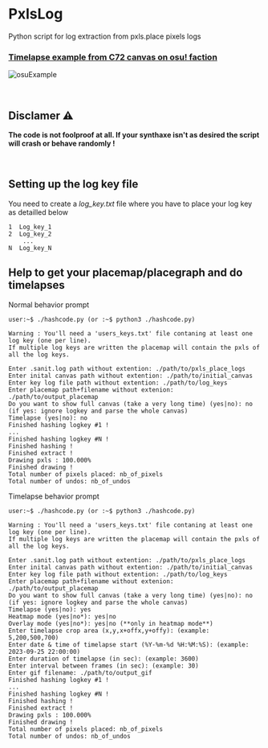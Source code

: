 # PxlsLog
Python script for log extraction from pxls.place pixels logs

### [Timelapse example from C72 canvas on osu! faction](https://archives.pxls.space/canvas-72)

![osuExample](osuExample.gif)

</br>

## Disclamer :warning:
**The code is not foolproof at all. If your synthaxe isn't as desired the script will crash or behave randomly !**

</br>

## Setting up the log key file

You need to create a *log_key.txt* file where you have to place your log key as detailled below

```
1  Log_key_1
2  Log_key_2
    ...
N  Log_key_N
```

## Help to get your placemap/placegraph and do timelapses

Normal behavior prompt
```
user:~$ ./hashcode.py (or :~$ python3 ./hashcode.py)

Warning : You'll need a 'users_keys.txt' file contaning at least one log key (one per line).     
If multiple log keys are written the placemap will contain the pxls of all the log keys.

Enter .sanit.log path without extention: ./path/to/pxls_place_logs
Enter inital canvas path without extention: ./path/to/initial_canvas
Enter key log file path without extention: ./path/to/log_keys
Enter placemap path+filename without extenion: ./path/to/output_placemap
Do you want to show full canvas (take a very long time) (yes|no): no (if yes: ignore logkey and parse the whole canvas)
Timelapse (yes|no): no
Finished hashing logkey #1 !
...
Finished hashing logkey #N !
Finished hashing !
Finished extract !
Drawing pxls : 100.000%
Finished drawing !
Total number of pixels placed: nb_of_pixels
Total number of undos: nb_of_undos
```

Timelapse behavior prompt
```
user:~$ ./hashcode.py (or :~$ python3 ./hashcode.py)

Warning : You'll need a 'users_keys.txt' file contaning at least one log key (one per line).     
If multiple log keys are written the placemap will contain the pxls of all the log keys.

Enter .sanit.log path without extention: ./path/to/pxls_place_logs
Enter inital canvas path without extention: ./path/to/initial_canvas
Enter key log file path without extention: ./path/to/log_keys
Enter placemap path+filename without extenion: ./path/to/output_placemap
Do you want to show full canvas (take a very long time) (yes|no): no (if yes: ignore logkey and parse the whole canvas)
Timelapse (yes|no): yes
Heatmap mode (yes|no*): yes|no
Overlay mode (yes|no*): yes|no (**only in heatmap mode**)
Enter timelapse crop area (x,y,x+offx,y+offy): (example: 5,200,500,700)
Enter date & time of timelapse start (%Y-%m-%d %H:%M:%S): (example: 2023-09-25 22:00:00)
Enter duration of timelapse (in sec): (example: 3600)
Enter interval between frames (in sec): (example: 30)
Enter gif filename: ./path/to/output_gif
Finished hashing logkey #1 !
...
Finished hashing logkey #N !
Finished hashing !
Finished extract !
Drawing pxls : 100.000%
Finished drawing !
Total number of pixels placed: nb_of_pixels
Total number of undos: nb_of_undos
```
